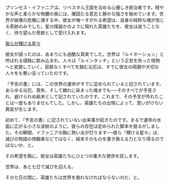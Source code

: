 <!-- title: プリンセス・イファニア -->
<!-- status: 生存 -->

プリンセス・イファニアは、リベスタル王国を治める心優しき統治者です。穏やかな声と柔らかな物腰の奥には、確固たる意志と静かな強さを秘めています。世界が崩壊の危機に瀕する中、彼女が唯一すがれる希望は、自身の純粋な魂が信じる奇跡のみでした。星の降誕かのように現れた英雄たちを、彼女は迷うことなく、待ち望んだ奇跡として受け入れます。

[我らが輝ける星々](#embed:https://www.youtube.com/live/2toZfafpyW8?si=zj_BRuHqgb6pJOeW&t=1153)

彼女が語ったのは、あまりにも過酷な真実でした。世界は「ルイネーション」と呼ばれる侵蝕に飲み込まれ、人々は「ルインタッチ」という正気を失った怪物へと変貌していく。容赦なくすべてを蝕む災厄は、すでに彼女の両親や大切な人々をも奪い去っていたのです。

『予言の書』には、この世界の運命がすでに定められていると記されています。あらゆる災厄、喪失、そして穢れに染まった魂までも──そのすべてが予見され、避けられぬ結末として記されていたのです。これまで、その予言が外れたことは一度もありませんでした。しかし、英雄たちの出現によって、思いがけない異変が生じます。

初めて、『予言の書』に記されていない出来事が起きたのです。まるで運命の水面に広がる小さな波紋のように、彼らの存在は定められた脚本を揺るがしました。その瞬間、イファニアの胸に熱い炎が灯ります──彼ら『輝ける星々』は、滅びの物語の傍観者などではなく、結末そのものを書き換える力となり得るのではないか、と。

その希望を胸に、彼女は英雄たちにひとつの重大な使命を託します。

世界は、あと七日で滅びを迎える。

その七日の間に、英雄たちは世界を救わなければならないのだ、と。